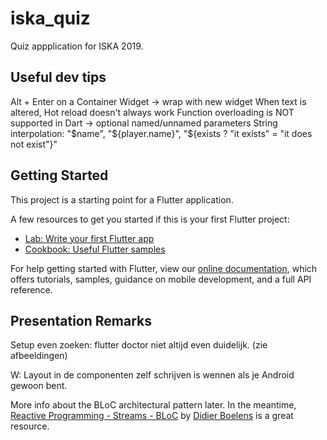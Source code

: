 # iska_quiz

Quiz appplication for ISKA 2019.

## Useful dev tips

Alt + Enter on a Container Widget -> wrap with new widget
When text is altered, Hot reload doesn't always work
Function overloading is NOT supported in Dart -> optional named/unnamed parameters
String interpolation: "$name", "${player.name}", "${exists ? "it exists" = "it does not exist"}"

## Getting Started

This project is a starting point for a Flutter application.

A few resources to get you started if this is your first Flutter project:

- [Lab: Write your first Flutter app](https://flutter.io/docs/get-started/codelab)
- [Cookbook: Useful Flutter samples](https://flutter.io/docs/cookbook)

For help getting started with Flutter, view our 
[online documentation](https://flutter.io/docs), which offers tutorials, 
samples, guidance on mobile development, and a full API reference.

## Presentation Remarks
Setup even zoeken: flutter doctor niet altijd even duidelijk. (zie afbeeldingen)

W: Layout in de componenten zelf schrijven is wennen als je Android gewoon bent.

More info about the BLoC architectural pattern later.
In the meantime, [Reactive Programming - Streams - BLoC](https://www.didierboelens.com/2018/08/reactive-programming---streams---bloc/) by [Didier Boelens](https://www.didierboelens.com/) is a great resource.
